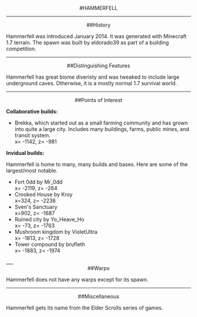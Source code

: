---
---
<div style="text-align: center;" markdown="1">
#HAMMERFELL
</div>

___

<div style="text-align: center;" markdown="1">
##History
</div>
<p>Hammerfell was introduced January 2014. It was generated with Minecraft 1.7 terrain. The spawn was built by eldorado39 as part of a building competition.</p>

___

<div style="text-align: center;" markdown="1">
##Distinguishing Features
</div>
<p>Hammerfell has great biome diveristy and was tweaked to include large underground caves. Otherwise, it is a mostly normal 1.7 survival world.</p>

___

<div style="text-align: center;" markdown="1">
##Points of Interest
</div>
<p><b>Collaborative builds:</b></p>
<ul>
<li>Brekka, which started out as a small farming community and has grown into quite a large city. Includes many buildings, farms, public mines, and transit system.<br>
x= -1142, z= -981
</li>
</ul>
<p><b>Invidual builds:</b></p>
<p>Hammerfell is home to many, many builds and bases. Here are some of the largest/most notable.</p>
<ul>
<li>Fort 0dd by Mr_0dd<br>
    x= -2119, z= -264</li>
<li>Crooked House by Kroy<br>
    x=324, z= -2238</li>
<li>Sven's Sanctuary<br>
    x=902, z= -1687</li>
    <li>Ruined city by Yo_Heave_Ho<br>
    x= -73, z= -1763</li>
    <li>Mushroom kingdom by VioletUltra<br>
    x= -1813, z= -1728</li>
   <li>Tower compound by brufleth<br>
    x= -1883, z= -1974</li>
</ul>
___

<div style="text-align: center;" markdown="1">
##Warps
</div>
<p>Hammerfell does not have any warps except for its spawn.</p>

___

<div style="text-align: center;" markdown="1">
##Miscellaneous
</div>
<p>Hammerfell gets its name from the Elder Scrolls series of games.</p>
